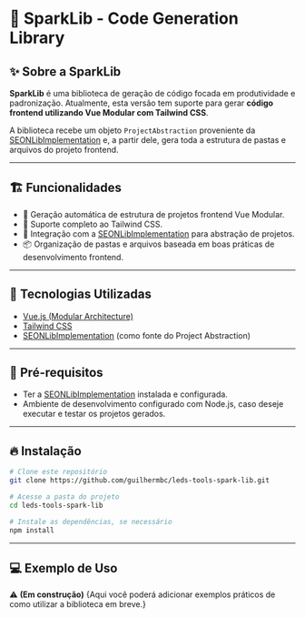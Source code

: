 # 🚀 SparkLib - Code Generation Library

## ✨ Sobre a SparkLib

**SparkLib** é uma biblioteca de geração de código focada em produtividade e padronização. Atualmente, esta versão tem suporte para gerar **código frontend utilizando Vue Modular com Tailwind CSS**.

A biblioteca recebe um objeto `ProjectAbstraction` proveniente da [SEONLibImplementation](https://github.com/chevitaresebruno/SEONLibImplementation) e, a partir dele, gera toda a estrutura de pastas e arquivos do projeto frontend.

---

## 🏗️ Funcionalidades

* 🔧 Geração automática de estrutura de projetos frontend Vue Modular.
* 🎨 Suporte completo ao Tailwind CSS.
* 🔗 Integração com a [SEONLibImplementation](https://github.com/chevitaresebruno/SEONLibImplementation) para abstração de projetos.
* 📦 Organização de pastas e arquivos baseada em boas práticas de desenvolvimento frontend.

---

## 🚀 Tecnologias Utilizadas

* [Vue.js (Modular Architecture)](https://vuejs.org/)
* [Tailwind CSS](https://tailwindcss.com/)
* [SEONLibImplementation](https://github.com/chevitaresebruno/SEONLibImplementation) (como fonte do Project Abstraction)

---

## 🧠 Pré-requisitos

* Ter a [SEONLibImplementation](https://github.com/chevitaresebruno/SEONLibImplementation) instalada e configurada.
* Ambiente de desenvolvimento configurado com Node.js, caso deseje executar e testar os projetos gerados.

---

## 🔥 Instalação

```bash
# Clone este repositório
git clone https://github.com/guilhermbc/leds-tools-spark-lib.git 

# Acesse a pasta do projeto
cd leds-tools-spark-lib

# Instale as dependências, se necessário
npm install
```

---

## 💻 Exemplo de Uso

⚠️ **(Em construção)**
{Aqui você poderá adicionar exemplos práticos de como utilizar a biblioteca em breve.}
